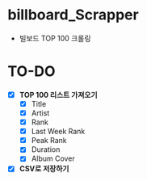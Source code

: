 # billboard_Scrapper
- 빌보드 TOP 100 크롤링

# TO-DO
- [x] **TOP 100 리스트 가져오기**
  - [x] Title
  - [x] Artist
  - [x] Rank
  - [x] Last Week Rank
  - [x] Peak Rank
  - [x] Duration
  - [x] Album Cover
- [x] **CSV로 저장하기**